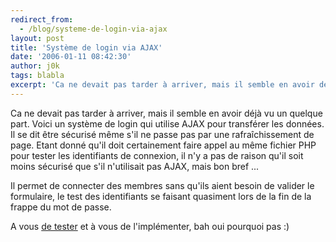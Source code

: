 ```yaml
---
redirect_from:
  - /blog/systeme-de-login-via-ajax
layout: post
title: 'Système de login via AJAX'
date: '2006-01-11 08:42:30'
author: j0k
tags: blabla
excerpt: 'Ca ne devait pas tarder à arriver, mais il semble en avoir déjà vu un quelque part. Voici un système de login qui utilise AJAX pour transférer les données.   Il se dit être sécurisé même s''il ne passe pas par une rafraîchissement de page. Etant donné qu''il doit certainement faire appel au même fichier PHP pour tester les identifiants de connexion, il n''y a pas de      ...'
---
```


Ca ne devait pas tarder à arriver, mais il semble en avoir déjà vu un quelque part. Voici un système de login qui utilise AJAX pour transférer les données.   Il se dit être sécurisé même s'il ne passe pas par une rafraîchissement de page. Etant donné qu'il doit certainement faire appel au même fichier PHP pour tester les identifiants de connexion, il n'y a pas de raison qu'il soit moins sécurisé que s'il n'utilisait pas AJAX, mais bon bref ...

Il permet de connecter des membres sans qu'ils aient besoin de valider le formulaire, le test des identifiants se faisant quasiment lors de la fin de la frappe du mot de passe.

A vous [de tester](http://www.jamesdam.com/ajax_login/login.html) et à vous de l'implémenter, bah oui pourquoi pas :)
